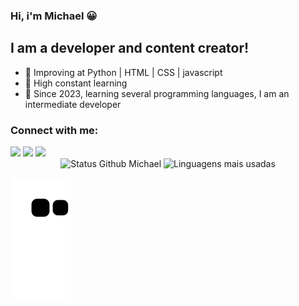 ### Hi, i'm Michael 😀

## I am a developer and content creator!

- 🌱  Improving at Python | HTML | CSS | javascript
- 👯  High constant learning
- 🥅  Since 2023, learning several programming languages, I am an intermediate developer

### Connect with me:

<div>
  <a href="https:// https://www.facebook.com/channel/UCLKnx5qX7XsOUUmPedGtz3Q target="_blank"><img src="https://www.facebook.com/?stype=lo&deoia=1&jlou=Aff7--d9hhdS2LJvcOQk2RZml67AKKjzc8k7aui06MFwnV0gc9Ysf3WXKROHUHjn1QEmAkx6tY97AVSzWu5VM2NO2TeFvfhVdlN55GSrc_4Mpg&smuh=2059&lh=Ac8tlh-V8i8xk_N1fKc " target="_blank"></a>
  <a href="https://instagram.com/michael.araujoo1" target="_blank"><img src="https://img.shields.io/badge/-Instagram-%23E4405F?style=for-the-badge&logo=instagram&logoColor=white" target="_blank"></a>
  <a href="https://www.linkedin.com/in/michael-jakson-5108281a1/" target="_blank"><img src="https://img.shields.io/badge/-LinkedIn-%230077B5?style=for-the-badge&logo=linkedin&logoColor=white" target="_blank"></a> 
</div>

<div align="center">
<img width="450em" alt="Status Github Michael" src="https://github-readme-stats.vercel.app/api?username=AdrianoBinhara&show_icons=true&theme=dracula" />
<img width="380em" alt="Linguagens mais usadas" src="https://github-readme-stats.vercel.app/api/top-langs/?username=AdrianoBinhara&layout=compact&theme=dracula"/>
</div>

![Snake animation](https://github.com/AdrianoBinhara/AdrianoBinhara/blob/output/github-contribution-grid-snake.svg)
